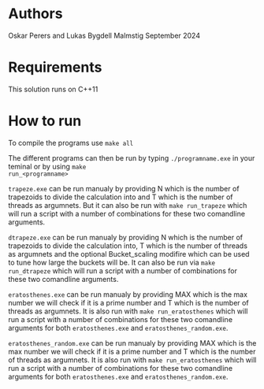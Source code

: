 # Authors

Oskar Perers and Lukas Bygdell Malmstig 
September 2024

# Requirements

This solution runs on C++11

# How to run

To compile the programs use <code>make all</code>

The different programs can then be run by typing <code>./programname.exe</code> in your teminal or by using <code>make run_\<programname></code>

<code>trapeze.exe</code> can be run manualy by providing N which is the number of trapezoids to divide the calculation into and T which is the number of threads as argumnets. But it can also be run with <code>make run_trapeze</code> which will run a script with a number of combinations for these two comandline arguments.

<code>dtrapeze.exe</code> can be run manualy by providing N which is the number of trapezoids to divide the calculation into, T which is the number of threads as argumnets and the optional Bucket_scaling modifire which can be used to tune how large the buckets will be. It can also be run via <code>make run_dtrapeze</code> which will run a script with a number of combinations for these two comandline arguments.

<code>eratosthenes.exe</code> can be run manualy by providing MAX which is the max number we will check if it is a prime number and T which is the number of threads as argumnets. It is also run with <code>make run_eratosthenes</code> which will run a script with a number of combinations for these two comandline arguments for both <code>eratosthenes.exe</code> and <code>eratosthenes_random.exe</code>.

<code>eratosthenes_random.exe</code> can be run manualy by providing MAX which is the max number we will check if it is a prime number and T which is the number of threads as argumnets. It is also run with <code>make run_eratosthenes</code> which will run a script with a number of combinations for these two comandline arguments for both <code>eratosthenes.exe</code> and <code>eratosthenes_random.exe</code>.